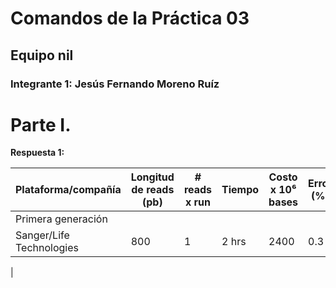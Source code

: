 # Comandos de la Práctica 03
## Equipo nil
### Integrante 1: Jesús Fernando Moreno Ruíz

# Parte I.

**Respuesta 1:**

|**Plataforma/compañía**    |**Longitud de reads (pb)** |**# reads x run**  |**Tiempo** |**Costo x 10⁶ bases**  |**Error (%)**  |**Química**            |
|    -------------------    |    -------------------    |    -----------    |   ----    |    ---------------    |    -------    |    ---------------    |
|Primera generación         |                           |                   |           |                       |               |                       |
|Sanger/Life Technologies   |800                        |1                  |2 hrs      |2400                   |0.3            |Dideoxy termminator    |
|